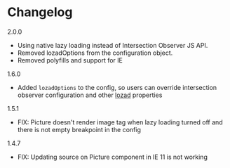 # Changelog

2.0.0
* Using native lazy loading instead of Intersection Observer JS API.
* Removed lozadOptions from the configuration object.
* Removed polyfills and support for IE

1.6.0
* Added `lozadOptions` to the config, so users can override intersection observer configuration and other [lozad](https://github.com/ApoorvSaxena/lozad.js) properties

1.5.1
* FIX: Picture doesn't render image tag when lazy loading turned off and there is not empty breakpoint in the config

1.4.7
* FIX: Updating source on Picture component in IE 11 is not working